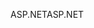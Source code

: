 <span data-ttu-id="42789-101">ASP.NET</span><span class="sxs-lookup"><span data-stu-id="42789-101">ASP.NET</span></span>